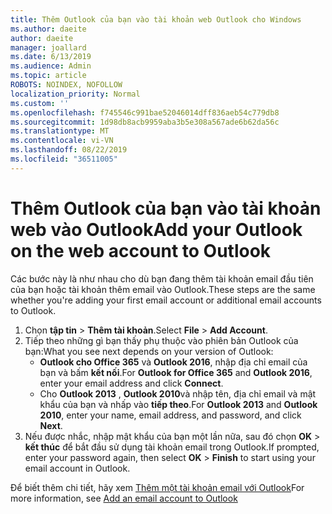 ```yaml
---
title: Thêm Outlook của bạn vào tài khoản web Outlook cho Windows
ms.author: daeite
author: daeite
manager: joallard
ms.date: 6/13/2019
ms.audience: Admin
ms.topic: article
ROBOTS: NOINDEX, NOFOLLOW
localization_priority: Normal
ms.custom: ''
ms.openlocfilehash: f745546c991bae52046014dff836aeb54c779db8
ms.sourcegitcommit: 1d98db8acb9959aba3b5e308a567ade6b62da56c
ms.translationtype: MT
ms.contentlocale: vi-VN
ms.lasthandoff: 08/22/2019
ms.locfileid: "36511005"
---
```

# <a name="add-your-outlook-on-the-web-account-to-outlook"></a><span data-ttu-id="e24b0-102">Thêm Outlook của bạn vào tài khoản web vào Outlook</span><span class="sxs-lookup"><span data-stu-id="e24b0-102">Add your Outlook on the web account to Outlook</span></span>

<span data-ttu-id="e24b0-103">Các bước này là như nhau cho dù bạn đang thêm tài khoản email đầu tiên của bạn hoặc tài khoản thêm email vào Outlook.</span><span class="sxs-lookup"><span data-stu-id="e24b0-103">These steps are the same whether you're adding your first email account or additional email accounts to Outlook.</span></span>

1. <span data-ttu-id="e24b0-104">Chọn **tập tin** > **Thêm tài khoản**.</span><span class="sxs-lookup"><span data-stu-id="e24b0-104">Select **File** > **Add Account**.</span></span>
1. <span data-ttu-id="e24b0-105">Tiếp theo những gì bạn thấy phụ thuộc vào phiên bản Outlook của bạn:</span><span class="sxs-lookup"><span data-stu-id="e24b0-105">What you see next depends on your version of Outlook:</span></span>
    - <span data-ttu-id="e24b0-106">**Outlook cho Office 365** và **Outlook 2016**, nhập địa chỉ email của bạn và bấm **kết nối**.</span><span class="sxs-lookup"><span data-stu-id="e24b0-106">For **Outlook for Office 365** and **Outlook 2016**, enter your email address and click **Connect**.</span></span>
    - <span data-ttu-id="e24b0-107">Cho **Outlook 2013** , **Outlook 2010**và nhập tên, địa chỉ email và mật khẩu của bạn và nhấp vào **tiếp theo**.</span><span class="sxs-lookup"><span data-stu-id="e24b0-107">For **Outlook 2013** and **Outlook 2010**, enter your name, email address, and password, and click **Next**.</span></span>
1. <span data-ttu-id="e24b0-108">Nếu được nhắc, nhập mật khẩu của bạn một lần nữa, sau đó chọn **OK** > **kết thúc** để bắt đầu sử dụng tài khoản email trong Outlook.</span><span class="sxs-lookup"><span data-stu-id="e24b0-108">If prompted, enter your password again, then select **OK** > **Finish** to start using your email account in Outlook.</span></span>

<span data-ttu-id="e24b0-109">Để biết thêm chi tiết, hãy xem [Thêm một tài khoản email với Outlook](https://support.office.com/article/6e27792a-9267-4aa4-8bb6-c84ef146101b)</span><span class="sxs-lookup"><span data-stu-id="e24b0-109">For more information, see [Add an email account to Outlook](https://support.office.com/article/6e27792a-9267-4aa4-8bb6-c84ef146101b)</span></span>